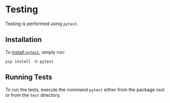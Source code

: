 # Testing

Testing is performed using `pytest`.

## Installation

To [install `pytest`](https://docs.pytest.org/en/6.2.x/getting-started.html), simply run:

```
pip install -U pytest
```

## Running Tests

To run the tests, execute the command `pytest` either from the package root or from the `test` directory.
